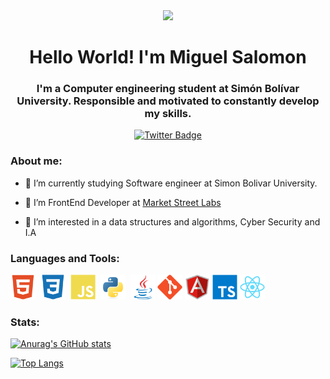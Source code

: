 <div id="header" align="center">
    <img src="https://media.giphy.com/media/qgQUggAC3Pfv687qPC/giphy.gif" width="200">
    <h1 align="center">Hello World! I'm Miguel Salomon</h1>
        <h3 align="center">I'm a Computer engineering student at Simón Bolívar University. Responsible and motivated to constantly develop my skills.</h3>

</div>

<div id="badges" align="center">
    <a href="https://twitter.com/miguels1006">
        <img src="https://img.shields.io/twitter/url?label=Miguels1006&logo=twitter&style=for-the-badge&url=https%3A%2F%2Ftwitter.com%2Fmiguels1006" alt="Twitter Badge" />
    </a>
</div>

### About me:

- 🔭 I’m currently studying Software engineer at Simon Bolivar University.

- 🌱 I’m FrontEnd Developer at [Market Street Labs](https://marketstreetlabs.com/)

- 👀 I’m interested in a data structures and algorithms, Cyber Security and I.A

<div align ="left">
    <h3>Languages and Tools:</h3>
    <div>
        <img src="https://github.com/devicons/devicon/blob/master/icons/html5/html5-plain.svg" alt="HTML" width="40" height="40">&nbsp;
        <img src="https://github.com/devicons/devicon/blob/master/icons/css3/css3-plain.svg" alt="CSS" width="40" height="40">&nbsp;
        <img src="https://github.com/devicons/devicon/blob/master/icons/javascript/javascript-plain.svg" alt="javascript" width="40" height="40">&nbsp;
        <img src="https://github.com/devicons/devicon/blob/master/icons/python/python-original.svg" alt="python" width="40" height="40">&nbsp;
        <img src="https://github.com/devicons/devicon/blob/master/icons/java/java-original.svg" alt="java" width="40" height="40">
        <img src="https://github.com/devicons/devicon/blob/master/icons/git/git-original.svg" alt="git" width="40" height="40">
        <img src="https://github.com/devicons/devicon/blob/master/icons/angularjs/angularjs-original.svg" alt ="angular" width = "40" height="40">
        <img src="https://github.com/devicons/devicon/blob/master/icons/typescript/typescript-original.svg" alt ="angular" width = "40" height="40">
        <img src="https://github.com/devicons/devicon/blob/master/icons/react/react-original.svg" alt ="angular" width = "40" height="40">
    </div>
</div>

### Stats:

[![Anurag's GitHub stats](https://github-readme-stats.vercel.app/api?username=Migueldsc12&bg_color=0d1117&title_color=00bfff&icon_color=00bfff&text_color=FFFFFF)](https://github.com/Migueldsc12?tab=repositories)

[![Top Langs](https://github-readme-stats.vercel.app/api/top-langs/?username=Migueldsc12&layout=compact&bg_color=0d1117&title_color=ffffff&icon_color=00bfff&text_color=FFFFFF)](https://github.com/Migueldsc12?tab=repositories)

